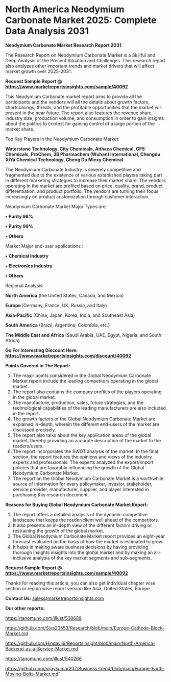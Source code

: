 # North America Neodymium Carbonate Market 2025: Complete Data Analysis 2031

<strong>Neodymium Carbonate Market Research Report 2031</strong>

The Research Report on Neodymium Carbonate Market is a Skillful and Deep Analysis of the Present Situation and Challenges. This research report also analyzes other important trends and market drivers that will affect market growth over 2025-2031.

<strong>Request Sample Report @ <a href=https://www.marketreportsinsights.com/sample/40092>https://www.marketreportsinsights.com/sample/40092</a></strong>

This Neodymium Carbonate market report aims to provide all the participants and the vendors will all the details about growth factors, shortcomings, threats, and the profitable opportunities that the market will present in the near future. The report also features the revenue share, industry size, production volume, and consumption in order to gain insights about the politics to contest for gaining control of a large portion of the market share.

Top Key Players in the Neodymium Carbonate Market:

<strong>Waterstone Technology, City Chemicals, Aithaca Chemical, GFS Chemicals, ProChem, 3B Pharmachem (Wuhan) International, Chengdu XiYa Chemical Technology, Cheng Du Micxy Chemical</strong>

The Neodymium Carbonate Industry is severely competitive and fragmented due to the existence of various established players taking part in different marketing strategies to increase their market share. The vendors operating in the market are profiled based on price, quality, brand, product differentiation, and product portfolio. The vendors are turning their focus increasingly on product customization through customer interaction.

Neodymium Carbonate Market Major Types are:

<strong>•  Purity 98%

•  Purity 99%

•  Others</strong>

Market Major end-user applications :

<strong>•  Chemical Industry

•  Electronics Industry

•  Others</strong>

Regional Analysis

</u><strong><b>North America</b></strong> (the United States, Canada, and Mexico)

<strong><b>Europe </b></strong>(Germany, France, UK, Russia, and Italy)

<strong><b>Asia-Pacific</b></strong> (China, Japan, Korea, India, and Southeast Asia)

<strong><b>South America</b></strong> (Brazil, Argentina, Colombia, etc.)

<strong><b>The Middle East and Africa</b></strong> (Saudi Arabia, UAE, Egypt, Nigeria, and South Africa)

<strong>Go For Interesting Discount Here: <a href=https://www.marketreportsinsights.com/discount/40092>https://www.marketreportsinsights.com/discount/40092</a></strong>

<strong>Points Covered in The Report:</strong>
<ol>
  <li>The major points considered in the Global Neodymium Carbonate Market report include the leading competitors operating in the global market.</li>
  <li>The report also contains the company profiles of the players operating in the global market.</li>
  <li>The manufacture, production, sales, future strategies, and the technological capabilities of the leading manufacturers are also included in the report.</li>
  <li>The growth factors of the Global Neodymium Carbonate Market are explained in-depth, wherein the different end-users of the market are discussed precisely.</li>
  <li>The report also talks about the key application areas of the global market, thereby providing an accurate description of the market to the readers/users.</li>
  <li>The report incorporates the SWOT analysis of the market. In the final section, the report features the opinions and views of the industry experts and professionals. The experts analyzed the export/import policies that are favorably influencing the growth of the Global Neodymium Carbonate Market.</li>
  <li>The report on the Global Neodymium Carbonate Market is a worthwhile source of information for every policymaker, investor, stakeholder, service provider, manufacturer, supplier, and player interested in purchasing this research document.</li>
</ol>
<strong>Reasons for Buying Global Neodymium Carbonate Market Report:</strong>

<ol>
  <li>The report offers a detailed analysis of the dynamic competitive landscape that keeps the reader/client well ahead of the competitors.</li>
  <li>It also presents an in-depth view of the different factors driving or restraining the growth of the global market.</li>
  <li>The Global Neodymium Carbonate Market report provides an eight-year forecast evaluated on the basis of how the market is estimated to grow.</li>
  <li>It helps in making aware business decisions by having providing thorough insights insights into the global market and by making an all-inclusive analysis of the key market segments and sub-segments.</li>
</ol>
<strong>Request Sample Report @ <a href=https://www.marketreportsinsights.com/sample/40092>https://www.marketreportsinsights.com/sample/40092</a></strong>


Thanks for reading this article; you can also get individual chapter wise section or region wise report version like Asia, United States, Europe.

<strong>Contact Us:</strong>
sales@marketreportsinsights.com

<strong>Our other reports:</strong>

<a href=https://tanomuno.com/illust/538689>https://tanomuno.com/illust/538689</a>

<a href=https://github.com/Siya23553/Research/blob/main/Europe-Cathode-Block-Market.md>https://github.com/Siya23553/Research/blob/main/Europe-Cathode-Block-Market.md</a>

<a href=https://github.com/Hindavii9/Reportsinsight/blob/main/North-America-Backend-as-a-Service-Market.md>https://github.com/Hindavii9/Reportsinsight/blob/main/North-America-Backend-as-a-Service-Market.md</a>

<a href=https://tanomuno.com/illust/540266>https://tanomuno.com/illust/540266</a>

<a href=https://github.com/vijaykumar207/Business-trend/blob/main/Europe-Earth-Moving-Bolts-Market.md>https://github.com/vijaykumar207/Business-trend/blob/main/Europe-Earth-Moving-Bolts-Market.md</a>"
